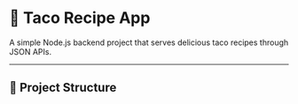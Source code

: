 # 🌮 Taco Recipe App

A simple Node.js backend project that serves delicious taco recipes through JSON APIs.

---

## 📂 Project Structure

